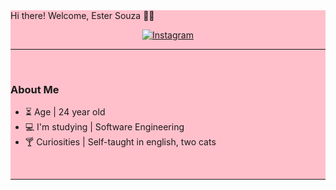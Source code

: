 <div style="background-color: pink;>
<h1  align="center"> Hi there! Welcome, Ester Souza 🐈‍🍃 </h1>




<div align="center">

[![Instagram](https://img.shields.io/badge/Instagram-FFFFF?style=for-the-badge&logo=instagram&logoColor=white)](https://www.instagram.com/estersouza99/)

</div>

<hr>
<br>

### About Me
- ⏳ Age | 24 year old 
- 💻 I'm studying | Software Engineering
- 🍸 Curiosities | Self-taught in english, two cats 

<br>
<hr>
</div>

